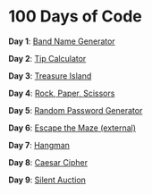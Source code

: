 # 100 Days of Code

**Day 1**: [Band Name Generator](./day-001/)

**Day 2**: [Tip Calculator](./day-002/)

**Day 3**: [Treasure Island](./day-003/)

**Day 4**: [Rock, Paper, Scissors](./day-004/)

**Day 5**: [Random Password Generator](./day-005/)

**Day 6**: [Escape the Maze (external)](https://reeborg.ca/reeborg.html?lang=en&mode=python&menu=worlds%2Fmenus%2Freeborg_intro_en.json&name=Maze&url=worlds%2Ftutorial_en%2Fmaze1.json)

**Day 7**: [Hangman](./day-007/)

**Day 8**: [Caesar Cipher](./day-008/)

**Day 9**: [Silent Auction](./day-009/)
